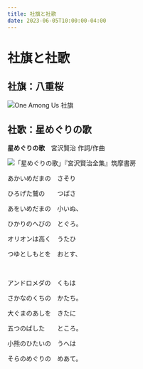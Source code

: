 ```yaml
---
title: 社旗と社歌
date: 2023-06-05T10:00:00-04:00
---
```


# 社旗と社歌

## 社旗：八重桜

![One Among Us 社旗](@/en/posts/flag.oau.png 'One Among Us 社旗')

## 社歌：星めぐりの歌

**星めぐりの歌**　宮沢賢治 作詞/作曲

![「星めぐりの歌」『宮沢賢治全集』筑摩書房](@/en/posts/hoshi-meguri-no-uta.png '「星めぐりの歌」『宮沢賢治全集』筑摩書房')

あかいめだまの　さそり

ひろげた鷲の　　つばさ

あをいめだまの　小いぬ、

ひかりのへびの　とぐろ。

オリオンは高く　うたひ

つゆとしもとを　おとす、

<br />

アンドロメダの　くもは

さかなのくちの　かたち。

大ぐまのあしを　きたに

五つのばした　　ところ。

小熊のひたいの　うへは

そらのめぐりの　めあて。
